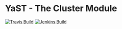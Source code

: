 # YaST - The Cluster Module #

[![Travis Build](https://travis-ci.org/yast/yast-cluster.svg?branch=master)](https://travis-ci.org/yast/yast-cluster)
[![Jenkins Build](http://img.shields.io/jenkins/s/https/ci.opensuse.org/yast-cluster-master.svg)](https://ci.opensuse.org/view/Yast/job/yast-cluster-master/)

